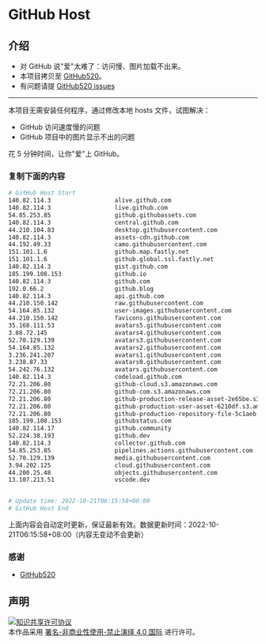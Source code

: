 # GitHub Host
## 介绍
- 对 GitHub 说"爱"太难了：访问慢、图片加载不出来。
- 本项目拷贝至 [GitHub520](https://github.com/521xueweihan/GitHub520)。
- 有问题请提 [GitHub520 issues](https://github.com/521xueweihan/GitHub520/issues/new)

---

本项目无需安装任何程序，通过修改本地 hosts 文件，试图解决：
- GitHub 访问速度慢的问题
- GitHub 项目中的图片显示不出的问题

花 5 分钟时间，让你"爱"上 GitHub。

### 复制下面的内容
```bash
# GitHub Host Start
140.82.114.3                  alive.github.com
140.82.114.3                  live.github.com
54.85.253.85                  github.githubassets.com
140.82.114.3                  central.github.com
44.210.104.83                 desktop.githubusercontent.com
140.82.114.3                  assets-cdn.github.com
44.192.49.33                  camo.githubusercontent.com
151.101.1.6                   github.map.fastly.net
151.101.1.6                   github.global.ssl.fastly.net
140.82.114.3                  gist.github.com
185.199.108.153               github.io
140.82.114.3                  github.com
192.0.66.2                    github.blog
140.82.114.3                  api.github.com
44.210.150.142                raw.githubusercontent.com
54.164.85.132                 user-images.githubusercontent.com
44.210.150.142                favicons.githubusercontent.com
35.168.111.53                 avatars5.githubusercontent.com
3.88.72.145                   avatars4.githubusercontent.com
52.70.129.139                 avatars3.githubusercontent.com
54.164.85.132                 avatars2.githubusercontent.com
3.236.241.207                 avatars1.githubusercontent.com
3.238.87.33                   avatars0.githubusercontent.com
54.242.76.132                 avatars.githubusercontent.com
140.82.114.3                  codeload.github.com
72.21.206.80                  github-cloud.s3.amazonaws.com
72.21.206.80                  github-com.s3.amazonaws.com
72.21.206.80                  github-production-release-asset-2e65be.s3.amazonaws.com
72.21.206.80                  github-production-user-asset-6210df.s3.amazonaws.com
72.21.206.80                  github-production-repository-file-5c1aeb.s3.amazonaws.com
185.199.108.153               githubstatus.com
140.82.114.17                 github.community
52.224.38.193                 github.dev
140.82.114.3                  collector.github.com
54.85.253.85                  pipelines.actions.githubusercontent.com
52.70.129.139                 media.githubusercontent.com
3.94.202.125                  cloud.githubusercontent.com
44.200.25.48                  objects.githubusercontent.com
13.107.213.51                 vscode.dev


# Update time: 2022-10-21T06:15:58+08:00
# GitHub Host End

```
上面内容会自动定时更新，保证最新有效。数据更新时间：2022-10-21T06:15:58+08:00（内容无变动不会更新）

### 感谢

- [GitHub520](https://github.com/521xueweihan/GitHub520)

## 声明
<a rel="license" href="https://creativecommons.org/licenses/by-nc-nd/4.0/deed.zh"><img alt="知识共享许可协议" style="border-width: 0" src="https://licensebuttons.net/l/by-nc-nd/4.0/88x31.png"></a><br>本作品采用 <a rel="license" href="https://creativecommons.org/licenses/by-nc-nd/4.0/deed.zh">署名-非商业性使用-禁止演绎 4.0 国际</a> 进行许可。